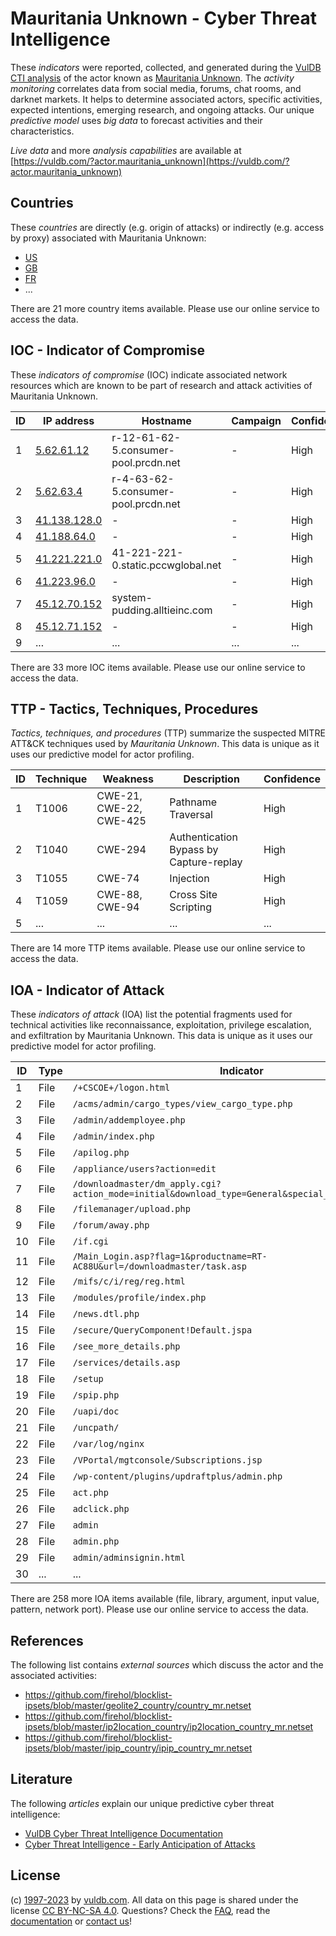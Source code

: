# Mauritania Unknown - Cyber Threat Intelligence

These _indicators_ were reported, collected, and generated during the [VulDB CTI analysis](https://vuldb.com/?kb.cti) of the actor known as [Mauritania Unknown](https://vuldb.com/?actor.mauritania_unknown). The _activity monitoring_ correlates data from social media, forums, chat rooms, and darknet markets. It helps to determine associated actors, specific activities, expected intentions, emerging research, and ongoing attacks. Our unique _predictive model_ uses _big data_ to forecast activities and their characteristics.

_Live data_ and more _analysis capabilities_ are available at [https://vuldb.com/?actor.mauritania_unknown](https://vuldb.com/?actor.mauritania_unknown)

## Countries

These _countries_ are directly (e.g. origin of attacks) or indirectly (e.g. access by proxy) associated with Mauritania Unknown:

* [US](https://vuldb.com/?country.us)
* [GB](https://vuldb.com/?country.gb)
* [FR](https://vuldb.com/?country.fr)
* ...

There are 21 more country items available. Please use our online service to access the data.

## IOC - Indicator of Compromise

These _indicators of compromise_ (IOC) indicate associated network resources which are known to be part of research and attack activities of Mauritania Unknown.

ID | IP address | Hostname | Campaign | Confidence
-- | ---------- | -------- | -------- | ----------
1 | [5.62.61.12](https://vuldb.com/?ip.5.62.61.12) | r-12-61-62-5.consumer-pool.prcdn.net | - | High
2 | [5.62.63.4](https://vuldb.com/?ip.5.62.63.4) | r-4-63-62-5.consumer-pool.prcdn.net | - | High
3 | [41.138.128.0](https://vuldb.com/?ip.41.138.128.0) | - | - | High
4 | [41.188.64.0](https://vuldb.com/?ip.41.188.64.0) | - | - | High
5 | [41.221.221.0](https://vuldb.com/?ip.41.221.221.0) | 41-221-221-0.static.pccwglobal.net | - | High
6 | [41.223.96.0](https://vuldb.com/?ip.41.223.96.0) | - | - | High
7 | [45.12.70.152](https://vuldb.com/?ip.45.12.70.152) | system-pudding.alltieinc.com | - | High
8 | [45.12.71.152](https://vuldb.com/?ip.45.12.71.152) | - | - | High
9 | ... | ... | ... | ...

There are 33 more IOC items available. Please use our online service to access the data.

## TTP - Tactics, Techniques, Procedures

_Tactics, techniques, and procedures_ (TTP) summarize the suspected MITRE ATT&CK techniques used by _Mauritania Unknown_. This data is unique as it uses our predictive model for actor profiling.

ID | Technique | Weakness | Description | Confidence
-- | --------- | -------- | ----------- | ----------
1 | T1006 | CWE-21, CWE-22, CWE-425 | Pathname Traversal | High
2 | T1040 | CWE-294 | Authentication Bypass by Capture-replay | High
3 | T1055 | CWE-74 | Injection | High
4 | T1059 | CWE-88, CWE-94 | Cross Site Scripting | High
5 | ... | ... | ... | ...

There are 14 more TTP items available. Please use our online service to access the data.

## IOA - Indicator of Attack

These _indicators of attack_ (IOA) list the potential fragments used for technical activities like reconnaissance, exploitation, privilege escalation, and exfiltration by Mauritania Unknown. This data is unique as it uses our predictive model for actor profiling.

ID | Type | Indicator | Confidence
-- | ---- | --------- | ----------
1 | File | `/+CSCOE+/logon.html` | High
2 | File | `/acms/admin/cargo_types/view_cargo_type.php` | High
3 | File | `/admin/addemployee.php` | High
4 | File | `/admin/index.php` | High
5 | File | `/apilog.php` | Medium
6 | File | `/appliance/users?action=edit` | High
7 | File | `/downloadmaster/dm_apply.cgi?action_mode=initial&download_type=General&special_cgi=get_language` | High
8 | File | `/filemanager/upload.php` | High
9 | File | `/forum/away.php` | High
10 | File | `/if.cgi` | Low
11 | File | `/Main_Login.asp?flag=1&productname=RT-AC88U&url=/downloadmaster/task.asp` | High
12 | File | `/mifs/c/i/reg/reg.html` | High
13 | File | `/modules/profile/index.php` | High
14 | File | `/news.dtl.php` | High
15 | File | `/secure/QueryComponent!Default.jspa` | High
16 | File | `/see_more_details.php` | High
17 | File | `/services/details.asp` | High
18 | File | `/setup` | Low
19 | File | `/spip.php` | Medium
20 | File | `/uapi/doc` | Medium
21 | File | `/uncpath/` | Medium
22 | File | `/var/log/nginx` | High
23 | File | `/VPortal/mgtconsole/Subscriptions.jsp` | High
24 | File | `/wp-content/plugins/updraftplus/admin.php` | High
25 | File | `act.php` | Low
26 | File | `adclick.php` | Medium
27 | File | `admin` | Low
28 | File | `admin.php` | Medium
29 | File | `admin/adminsignin.html` | High
30 | ... | ... | ...

There are 258 more IOA items available (file, library, argument, input value, pattern, network port). Please use our online service to access the data.

## References

The following list contains _external sources_ which discuss the actor and the associated activities:

* https://github.com/firehol/blocklist-ipsets/blob/master/geolite2_country/country_mr.netset
* https://github.com/firehol/blocklist-ipsets/blob/master/ip2location_country/ip2location_country_mr.netset
* https://github.com/firehol/blocklist-ipsets/blob/master/ipip_country/ipip_country_mr.netset

## Literature

The following _articles_ explain our unique predictive cyber threat intelligence:

* [VulDB Cyber Threat Intelligence Documentation](https://vuldb.com/?kb.cti)
* [Cyber Threat Intelligence - Early Anticipation of Attacks](https://www.scip.ch/en/?labs.20201022)

## License

(c) [1997-2023](https://vuldb.com/?kb.changelog) by [vuldb.com](https://vuldb.com/?kb.about). All data on this page is shared under the license [CC BY-NC-SA 4.0](https://creativecommons.org/licenses/by-nc-sa/4.0/). Questions? Check the [FAQ](https://vuldb.com/?kb.faq), read the [documentation](https://vuldb.com/?kb) or [contact us](https://vuldb.com/?contact)!
